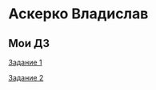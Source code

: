 # Аскерко Владислав

## Мои ДЗ

[Задание 1](https://vladislav1300.github.io/intensive_html/ "ДЗ1")

[Задание 2](https://vladislav1300.github.io/intensive_html_2/ "ДЗ2")
